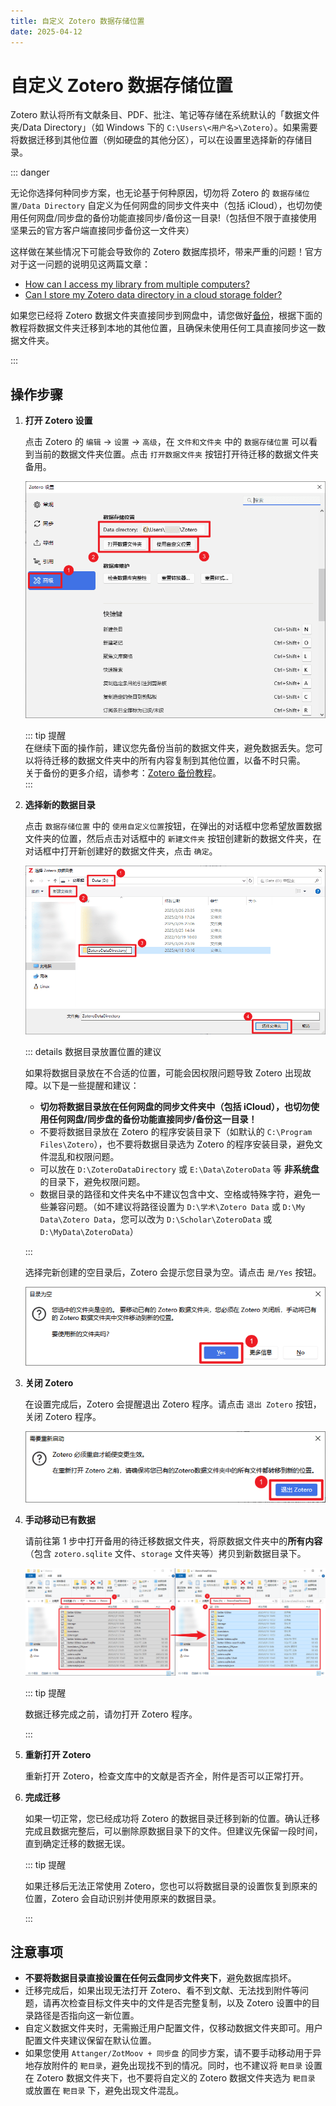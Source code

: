 ```yaml
---
title: 自定义 Zotero 数据存储位置
date: 2025-04-12
---
```


# 自定义 Zotero 数据存储位置

<Badge text="中级" />

Zotero 默认将所有文献条目、PDF、批注、笔记等存储在系统默认的「数据文件夹/Data Directory」（如 Windows 下的 `C:\Users\<用户名>\Zotero`）。如果需要将数据迁移到其他位置（例如硬盘的其他分区），可以在设置里选择新的存储目录。

::: danger

无论你选择何种同步方案，也无论基于何种原因，切勿将 Zotero 的 `数据存储位置/Data Directory` 自定义为任何网盘的同步文件夹中（包括 iCloud），也切勿使用任何网盘/同步盘的备份功能直接同步/备份这一目录!（包括但不限于直接使用坚果云的官方客户端直接同步备份这一文件夹）

这样做在某些情况下可能会导致你的 Zotero 数据库损坏，带来严重的问题！官方对于这一问题的说明见这两篇文章：

- [How can I access my library from multiple computers?](https://www.zotero.org/support/sync#alternative_syncing_solutions)
- [Can I store my Zotero data directory in a cloud storage folder?](https://www.zotero.org/support/kb/data_directory_in_cloud_storage_folder)

如果您已经将 Zotero 数据文件夹直接同步到网盘中，请您做好[备份](../backup#手动备份)，根据下面的教程将数据文件夹迁移到本地的其他位置，且确保未使用任何工具直接同步这一数据文件夹。

:::

## 操作步骤

1. **打开 Zotero 设置**

   点击 Zotero 的 `编辑` → `设置` → `高级`，在 `文件和文件夹` 中的 `数据存储位置` 可以看到当前的数据文件夹位置。点击 `打开数据文件夹` 按钮打开待迁移的数据文件夹备用。

   ![打开数据文件夹](../../assets/images/zotero-custom-data-directory.png)

   ::: tip 提醒  
   在继续下面的操作前，建议您先备份当前的数据文件夹，避免数据丢失。您可以将待迁移的数据文件夹中的所有内容复制到其他位置，以备不时只需。  
   关于备份的更多介绍，请参考：[Zotero 备份教程](../backup)。  
   :::

2. **选择新的数据目录**

   点击 `数据存储位置` 中的 `使用自定义位置`按钮，在弹出的对话框中您希望放置数据文件夹的位置，然后点击对话框中的 `新建文件夹` 按钮创建新的数据文件夹，在对话框中打开新创建好的数据文件夹，点击 `确定`。

   ![选择新的数据目录](../../assets/images/zotero-custom-data-directory-select.png)

   ::: details 数据目录放置位置的建议

   如果将数据目录放在不合适的位置，可能会因权限问题导致 Zotero 出现故障。以下是一些提醒和建议：
   - **切勿将数据目录放在任何网盘的同步文件夹中（包括 iCloud），也切勿使用任何网盘/同步盘的备份功能直接同步/备份这一目录！**
   - 不要将数据目录放在 Zotero 的程序安装目录下（如默认的 `C:\Program Files\Zotero`），也不要将数据目录选为 Zotero 的程序安装目录，避免文件混乱和权限问题。
   - 可以放在 `D:\ZoteroDataDirectory` 或 `E:\Data\ZoteroData` 等 **非系统盘** 的目录下，避免权限问题。
   - 数据目录的路径和文件夹名中不建议包含中文、空格或特殊字符，避免一些兼容问题。（如不建议将路径设置为 `D:\学术\Zotero Data` 或 `D:\My Data\Zotero Data`，您可以改为 `D:\Scholar\ZoteroData` 或 `D:\MyData\ZoteroData`）

   :::

   选择完新创建的空目录后，Zotero 会提示您目录为空。请点击 `是/Yes` 按钮。

   ![移动数据文件夹提醒](../../assets/images/zotero-custom-data-directory-info1.png)

3. **关闭 Zotero**

   在设置完成后，Zotero 会提醒退出 Zotero 程序。请点击 `退出 Zotero` 按钮，关闭 Zotero 程序。

   ![关闭 Zotero](../../assets/images/zotero-custom-data-directory-info2.png)

4. **手动移动已有数据**

   请前往第 1 步中打开备用的待迁移数据文件夹，将原数据文件夹中的**所有内容**（包含 `zotero.sqlite` 文件、`storage` 文件夹等）拷贝到新数据目录下。

   ![手动移动已有数据](../../assets/images/zotero-custom-data-directory-move-data.png)

   ::: tip 提醒

   数据迁移完成之前，请勿打开 Zotero 程序。

   :::

5. **重新打开 Zotero**

   重新打开 Zotero，检查文库中的文献是否齐全，附件是否可以正常打开。

6. **完成迁移**

   如果一切正常，您已经成功将 Zotero 的数据目录迁移到新的位置。确认迁移完成且数据完整后，可以删除原数据目录下的文件。但建议先保留一段时间，直到确定迁移的数据无误。

   ::: tip 提醒

   如果迁移后无法正常使用 Zotero，您也可以将数据目录的设置恢复到原来的位置，Zotero 会自动识别并使用原来的数据目录。

   :::

## 注意事项

- **不要将数据目录直接设置在任何云盘同步文件夹下**，避免数据库损坏。
- 迁移完成后，如果出现无法打开 Zotero、看不到文献、无法找到附件等问题，请再次检查目标文件夹中的文件是否完整复制，以及 Zotero 设置中的目录路径是否指向这一新位置。
- 自定义数据文件夹时，无需搬迁用户配置文件，仅移动数据文件夹即可。用户配置文件夹建议保留在默认位置。
- 如果您使用 `Attanger/ZotMoov + 同步盘` 的同步方案，请不要手动移动用于异地存放附件的 `靶目录`，避免出现找不到的情况。同时，也不建议将 `靶目录` 设置在 Zotero 数据文件夹下，也不要将自定义的 Zotero 数据文件夹选为 `靶目录` 或放置在 `靶目录` 下，避免出现文件混乱。
